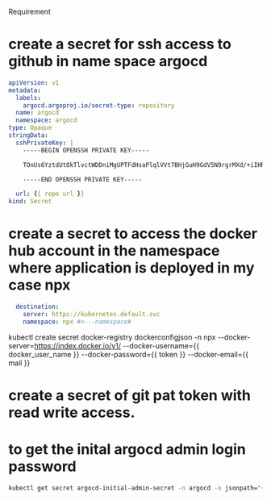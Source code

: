 Requirement 
# create a secret for ssh access to github in name space argocd

```yaml
apiVersion: v1
metadata:
  labels:
    argocd.argoproj.io/secret-type: repository
  name: argocd
  namespace: argocd
type: Opaque
stringData:
  sshPrivateKey: |
    -----BEGIN OPENSSH PRIVATE KEY-----

    TOnUs6YztdUtOkTlvctWDDniMgUPTFdHsaPlqlVVt7BHjGuH9GdV5N9rgrMXd/+iIHRpLr

    -----END OPENSSH PRIVATE KEY-----

  url: {{ repo url }}
kind: Secret

```


# create a secret to access the docker hub account in the namespace where application is deployed in my case npx


```yaml
  destination: 
    server: https://kubernetes.default.svc
    namespace: npx #<---namespace#
```
kubectl create secret docker-registry dockerconfigjson -n npx --docker-server=https://index.docker.io/v1/ --docker-username={{ docker_user_name }} --docker-password={{ token }} --docker-email={{ mail }}


# create a secret of git pat token with read write access.




# to get the inital argocd admin login password

```bash
kubectl get secret argocd-initial-admin-secret -n argocd -o jsonpath="{.data.password}" | base64 --decode
```
